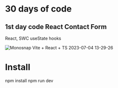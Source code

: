 # 30 days of code 
## 1st day code React Contact Form
React, SWC useState hooks

![Monosnap Vite + React + TS 2023-07-04 13-29-26](https://github.com/arskii/001_react-contact-form/assets/55459925/8ff6812b-bcc9-4619-b217-b5e6ed1a5ecb)


# Install
npm install
npm run dev
